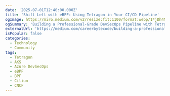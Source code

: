 ```yaml
---
date: '2025-07-01T12:40:00.000Z'
title: 'Shift Left with eBPF: Using Tetragon in Your CI/CD Pipeline'
ogImage: https://miro.medium.com/v2/resize:fit:1100/format:webp/1*jDh4Mo7biQROJd7Wvs-Dag.jpeg
ogSummary: 'Building a Professional-Grade DevSecOps Pipeline with Tetragon eBPF Security Monitoring on Azure AKS'
externalUrl: 'https://medium.com/careerbytecode/building-a-professional-grade-devsecops-pipeline-with-tetragon-ebpf-security-monitoring-on-azure-6a36b863ee37'
isPopular: false
categories:
  - Technology
  - Community
tags:
  - Tetragon
  - AKS
  - Azure DevSecOps
  - eBPF
  - BPF
  - Cilium
  - CNCF
---
```

  
